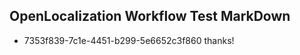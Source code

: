 ## OpenLocalization Workflow Test MarkDown
* 7353f839-7c1e-4451-b299-5e6652c3f860 thanks!

<!--HONumber=Jul16_HO4-->


